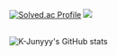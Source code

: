 
[![Solved.ac Profile](http://mazassumnida.wtf/api/v2/generate_badge?boj=ljg7234)](https://solved.ac/ljg7234/) 
<img src="https://github-readme-stats.vercel.app/api/top-langs/?username=fastew&layout=compact"><br><br>

![K-Junyyy's GitHub stats](https://github-readme-stats.vercel.app/api?username=fastew&show_icons=true&theme=dracula)

